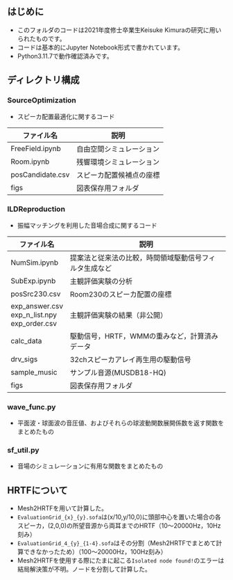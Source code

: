 ## はじめに
- このフォルダのコードは2021年度修士卒業生Keisuke Kimuraの研究に用いられたものです。
- コードは基本的にJupyter Notebook形式で書かれています。
- Python3.11.7で動作確認済みです。


## ディレクトリ構成
### SourceOptimization
- スピーカ配置最適化に関するコード

|ファイル名|説明|
|---|---|
|FreeField.ipynb|自由空間シミュレーション| 
|Room.ipynb|残響環境シミュレーション|
|posCandidate.csv|スピーカ配置候補点の座標|
|figs|図表保存用フォルダ|

### ILDReproduction
- 振幅マッチングを利用した音場合成に関するコード

|ファイル名|説明|
|---|---|
|NumSim.ipynb|提案法と従来法の比較，時間領域駆動信号フィルタ生成など| 
|SubExp.ipynb|主観評価実験の分析|
|posSrc230.csv|Room230のスピーカ配置の座標|
|exp\_answer.csv<br>exp\_n\_list.npy<br>exp\_order.csv|主観評価実験の結果（非公開）|
|calc\_data|駆動信号，HRTF，WMMの重みなど，計算済みデータ|
|drv\_sigs|32chスピーカアレイ再生用の駆動信号|
|sample_music|サンプル音源(MUSDB18-HQ)|
|figs|図表保存用フォルダ|

### wave\_func.py
- 平面波・球面波の音圧値、およびそれらの球波動関数展開係数を返す関数をまとめたもの

### sf\_util.py
- 音場のシミュレーションに有用な関数をまとめたもの

## HRTFについて
- Mesh2HRTFを用いて計算した。
- `EvaluationGrid_{x}_{y}.sofa`は(x/10,y/10,0)に頭部中心を置いた場合の各スピーカ，(2,0,0)の所望音源から両耳までのHRTF（10〜20000Hz，10Hz刻み）
- `EvaluationGrid_4_{y}_{1-4}.sofa`はその分割（Mesh2HRTFでまとめて計算できなかったため）（100〜20000Hz，100Hz刻み）
- Mesh2HRTFを使用する際にたまに起こる`Isolated node found!`のエラーは結局解決策が不明。ノードを分割して計算した。
